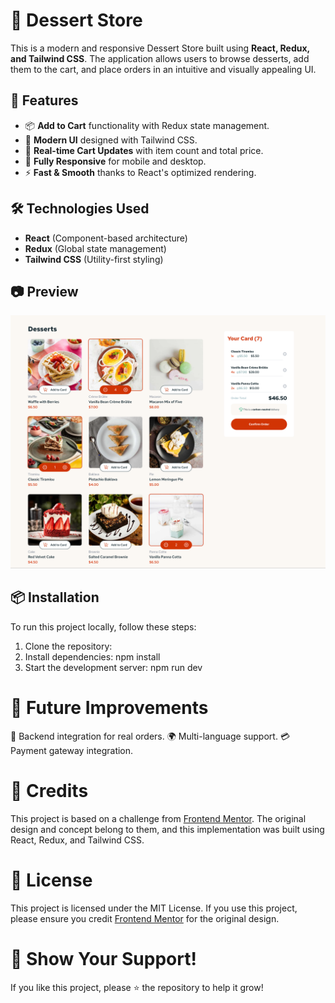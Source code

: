 # 🍰 Dessert Store

This is a modern and responsive Dessert Store built using **React, Redux, and Tailwind CSS**. The application allows users to browse desserts, add them to the cart, and place orders in an intuitive and visually appealing UI.

## 🚀 Features

- 📦 **Add to Cart** functionality with Redux state management.
- 🎨 **Modern UI** designed with Tailwind CSS.
- 🔄 **Real-time Cart Updates** with item count and total price.
- 📱 **Fully Responsive** for mobile and desktop.
- ⚡ **Fast & Smooth** thanks to React's optimized rendering.

## 🛠️ Technologies Used

- **React** (Component-based architecture)
- **Redux** (Global state management)
- **Tailwind CSS** (Utility-first styling)

## 📷 Preview

![App Screenshot](./assets/FinalResult/screencapture-localhost-5173-2025-02-01-23_09_55.png)

## 📦 Installation

To run this project locally, follow these steps:

1. Clone the repository:
2. Install dependencies:
   npm install
3. Start the development server:
   npm run dev

# 🎯 Future Improvements

🛒 Backend integration for real orders.
🌍 Multi-language support.
💳 Payment gateway integration.

# 🔗 Credits

This project is based on a challenge from [Frontend Mentor](https://www.frontendmentor.io). The original design and concept belong to them, and this implementation was built using React, Redux, and Tailwind CSS.

# 📜 License

This project is licensed under the MIT License. If you use this project, please ensure you credit [Frontend Mentor](https://www.frontendmentor.io) for the original design.

# 🌟 Show Your Support!

If you like this project, please ⭐️ the repository to help it grow!

